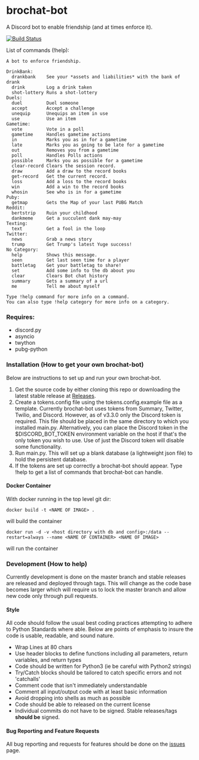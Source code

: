 # brochat-bot
A Discord bot to enable friendship (and at times enforce it).

[![Build Status](https://travis-ci.org/nluedtke/brochat-bot.svg?branch=master)](https://travis-ci.org/nluedtke/brochat-bot.svg?branch=master)

List of commands (!help):
````
A bot to enforce friendship.

DrinkBank:
  drankbank    See your *assets and liabilities* with the bank of drank
  drink        Log a drink taken
  shot-lottery Runs a shot-lottery
Duels:
  duel         Duel someone
  accept       Accept a challenge
  unequip      Unequips an item in use
  use          Use an item
Gametime:
  vote         Vote in a poll
  gametime     Handles gametime actions
  in           Marks you as in for a gametime
  late         Marks you as going to be late for a gametime
  out          Removes you from a gametime
  poll         Handles Polls actions
  possible     Marks you as possible for a gametime
  clear-record Clears the session record.
  draw         Add a draw to the record books
  get-record   Get the current record.
  loss         Add a loss to the record books
  win          Add a win to the record books
  whosin       See who is in for a gametime
Puby:
  getmap       Gets the Map of your last PUBG Match
Reddit:
  bertstrip    Ruin your childhood
  dankmeme     Get a succulent dank may-may
Texting:
  text         Get a fool in the loop
Twitter:
  news         Grab a news story
  trump        Get Trump's latest Yuge success!
​No Category:
  help         Shows this message.
  seen         Get last seen time for a player
  battletag    Get your battletag to share!
  set          Add some info to the db about you
  clear        Clears Bot chat history
  summary      Gets a summary of a url
  me           Tell me about myself

Type !help command for more info on a command.
You can also type !help category for more info on a category.
````
### Requires:
  - discord.py
  - asyncio
  - twython
  - pubg-python

### Installation (How to get your own brochat-bot)
Below are instructions to set up and run your own brochat-bot.

  1) Get the source code by either cloning this repo or downloading the 
  latest stable release at [Releases](../../releases/latest).
  2) Create a tokens.config file using the tokens.config.example file as
   a template. Currently brochat-bot uses tokens from Summary, Twitter,
   Twilio, and Discord. However, as of v3.3.0 only the Discord token is
   required. This file should be placed in the same directory to which you
   installed main.py. Alternatively, you can place the Discord token in
   the $DISCORD_BOT_TOKEN environment variable on the host if that's the
   only token you wish to use. Use of just the Discord token will
   disable some functionality.
  3) Run main.py. This will set up a blank database (a lightweight json 
   file) to hold the persistent database.
  4) If the tokens are set up correctly a brochat-bot should appear.
  Type !help to get a list of commands that brochat-bot can handle.

#### Docker Container
With docker running in the top level git dir:
```
docker build -t <NAME OF IMAGE> .
```
will build the container
```
docker run -d -v <host directory with db and config>:/data --restart=always --name <NAME OF CONTAINER> <NAME OF IMAGE>
```
will run the container

### Development (How to help)
Currently development is done on the master branch and stable releases 
are released and deployed through tags. This will change as the code 
base becomes larger which will require us to lock the master branch and 
allow new code only through pull requests. 
#### Style
All code should follow the usual best coding practices attempting to 
adhere to Python Standards where able. Below are points of emphasis to 
insure the code is usable, readable, and sound nature.
  
  - Wrap Lines at 80 chars
  - Use header blocks to define functions including all parameters, 
  return variables, and return types
  - Code should be written for Python3 (ie be careful with Python2 
  strings)
  - Try/Catch blocks should be tailored to catch specific errors and 
  not 'catchalls'
  - Comment code that isn't immediately understandable
  - Comment all input/output code with at least basic information
  - Avoid dropping into shells as much as possible
  - Code should be able to released on the current license
  - Individual commits do not have to be signed. Stable releases/tags 
  **should be** signed.
#### Bug Reporting and Feature Requests
All bug reporting and requests for features should be done on the 
[issues](../../issues/) page.

